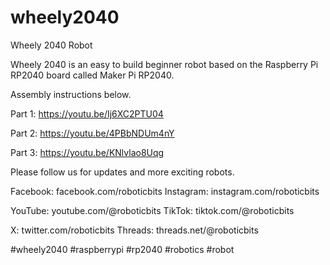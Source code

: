 # wheely2040
Wheely 2040 Robot

Wheely 2040 is an easy to build beginner robot based on the Raspberry Pi RP2040 board called Maker Pi RP2040.

Assembly instructions below.

Part 1: https://youtu.be/Ij6XC2PTU04

Part 2: https://youtu.be/4PBbNDUm4nY

Part 3: https://youtu.be/KNlvlao8Uqg

Please follow us for updates and more exciting robots.

Facebook: facebook.com/roboticbits
Instagram: instagram.com/roboticbits

YouTube: youtube.com/@roboticbits
TikTok: tiktok.com/@roboticbits

X: twitter.com/roboticbits
Threads: threads.net/@roboticbits

#wheely2040 #raspberrypi #rp2040 #robotics #robot

